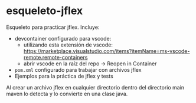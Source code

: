 # esqueleto-jflex

Esqueleto para practicar jflex. Incluye:
- devcontainer configurado para vscode: 
  - utilizando esta extensión de vscode: https://marketplace.visualstudio.com/items?itemName=ms-vscode-remote.remote-containers
  - abrir vscode en la raíz del repo -> Reopen in Container
- `pom.xml` configurado para trabajar con archivos jflex
- Ejemplos para la práctica de jflex y tests

Al crear un archivo jflex en cualquier directorio dentro del directorio main maven lo detecta y lo convierte en una clase java.
